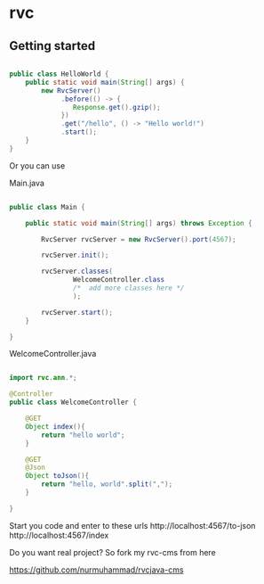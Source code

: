 # rvc

Getting started
---------------

```java

public class HelloWorld {
    public static void main(String[] args) {
        new RvcServer()
             .before(() -> {
                Response.get().gzip();
             })
             .get("/hello", () -> "Hello world!")
             .start();
    }
}
```

Or you can use

Main.java
```java

public class Main {

    public static void main(String[] args) throws Exception {

        RvcServer rvcServer = new RvcServer().port(4567);

        rvcServer.init();

        rvcServer.classes(
                WelcomeController.class
                /*  add more classes here */
                );

        rvcServer.start();
    }

}
```

WelcomeController.java
```java

import rvc.ann.*;

@Controller
public class WelcomeController {

    @GET
    Object index(){
        return "hello world";
    }

    @GET
    @Json
    Object toJson(){
        return "hello, world".split(",");
    }

}

```
Start you code and enter to these urls
http://localhost:4567/to-json
http://localhost:4567/index


Do you want real project? So fork my rvc-cms from here

https://github.com/nurmuhammad/rvcjava-cms